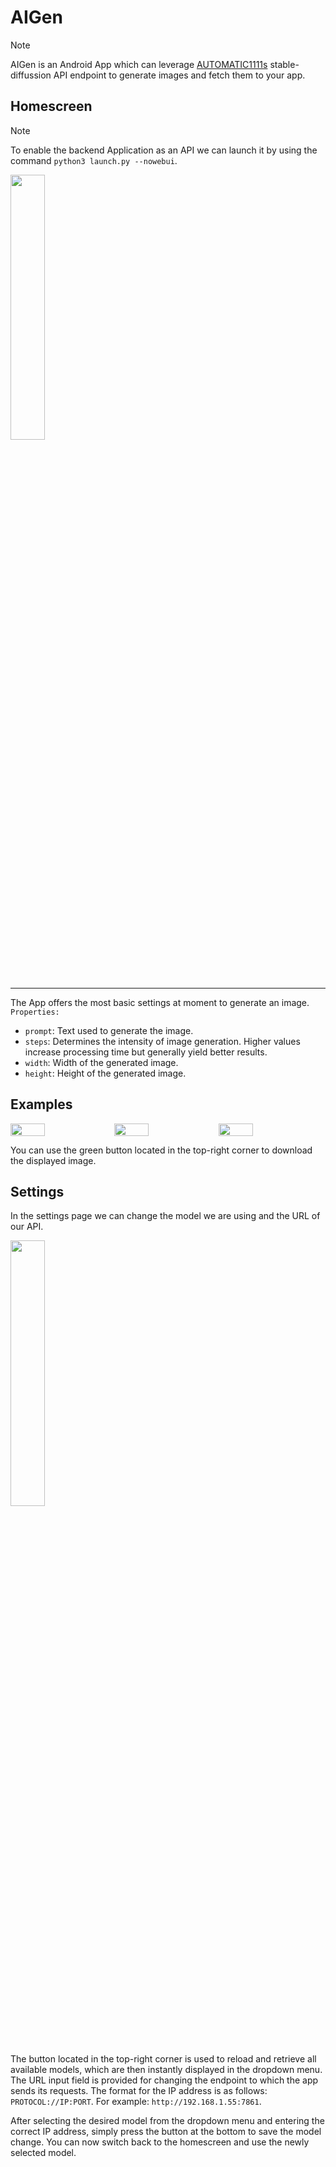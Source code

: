 # AIGen

> [!NOTE]
> AIGen is an Android App which can leverage [AUTOMATIC1111s](https://github.com/AUTOMATIC1111/stable-diffusion-webui) stable-diffussion API endpoint to generate images and fetch them to your app. <br/>

## Homescreen

> [!NOTE]
> To enable the backend Application as an API we can launch it by using the command `python3 launch.py --nowebui`.<br>

<img src="https://github.com/Th1s1s1t/AIGen/assets/110562298/67bb03a6-bebe-40e8-9923-c31069b84162)" width="33%">

----

The App offers the most basic settings at moment to generate an image. <br/>
`Properties:`
 - `prompt`: Text used to generate the image.
 - `steps`: Determines the intensity of image generation. Higher values increase processing time but generally yield better results.
 - `width`: Width of the generated image.
 - `height`: Height of the generated image.

## Examples

<div style="display: flex;">
  <img src="https://github.com/Th1s1s1t/AIGen/assets/110562298/324a723a-c288-4ac0-afe0-28f9e85585a8" width="33%">
  <img src="https://github.com/Th1s1s1t/AIGen/assets/110562298/bb6e231b-a592-48a5-bc5a-b6367b0ef459" width="33%">
  <img src="https://github.com/Th1s1s1t/AIGen/assets/110562298/4b956621-84a6-4695-bd1d-7318931eb84a" width="33%">
</div>

You can use the green button located in the top-right corner to download the displayed image.

## Settings
In the settings page we can change the model we are using and the URL of our API.

<img src="https://github.com/Th1s1s1t/AIGen/assets/110562298/9bad8ae9-59b0-4b60-9caa-e1af1ce578aa" width="33%">

The button located in the top-right corner is used to reload and retrieve all available models, which are then instantly displayed in the dropdown menu. The URL input field is provided for changing the endpoint to which the app sends its requests. The format for the IP address is as follows: `PROTOCOL://IP:PORT`. For example: `http://192.168.1.55:7861`. <br/>

After selecting the desired model from the dropdown menu and entering the correct IP address, simply press the button at the bottom to save the model change. You can now switch back to the homescreen and use the newly selected model.
